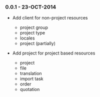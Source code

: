 ### 0.0.1 - 23-OCT-2014

* Add client for non-project resources
  * project group
  * project type
  * locales
  * project (partially)

* Add project for project based resources
  * project
  * file
  * translation
  * import task
  * order
  * quotation
